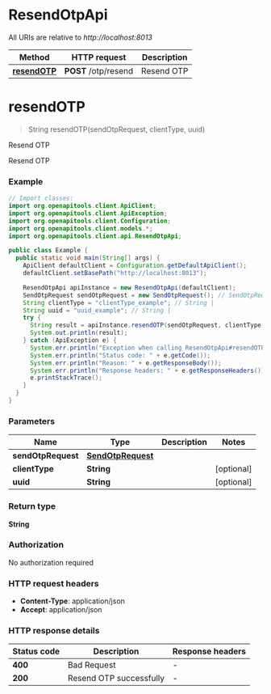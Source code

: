 # ResendOtpApi

All URIs are relative to *http://localhost:8013*

Method | HTTP request | Description
------------- | ------------- | -------------
[**resendOTP**](ResendOtpApi.md#resendOTP) | **POST** /otp/resend | Resend OTP


<a name="resendOTP"></a>
# **resendOTP**
> String resendOTP(sendOtpRequest, clientType, uuid)

Resend OTP

Resend OTP

### Example
```java
// Import classes:
import org.openapitools.client.ApiClient;
import org.openapitools.client.ApiException;
import org.openapitools.client.Configuration;
import org.openapitools.client.models.*;
import org.openapitools.client.api.ResendOtpApi;

public class Example {
  public static void main(String[] args) {
    ApiClient defaultClient = Configuration.getDefaultApiClient();
    defaultClient.setBasePath("http://localhost:8013");

    ResendOtpApi apiInstance = new ResendOtpApi(defaultClient);
    SendOtpRequest sendOtpRequest = new SendOtpRequest(); // SendOtpRequest | 
    String clientType = "clientType_example"; // String | 
    String uuid = "uuid_example"; // String | 
    try {
      String result = apiInstance.resendOTP(sendOtpRequest, clientType, uuid);
      System.out.println(result);
    } catch (ApiException e) {
      System.err.println("Exception when calling ResendOtpApi#resendOTP");
      System.err.println("Status code: " + e.getCode());
      System.err.println("Reason: " + e.getResponseBody());
      System.err.println("Response headers: " + e.getResponseHeaders());
      e.printStackTrace();
    }
  }
}
```

### Parameters

Name | Type | Description  | Notes
------------- | ------------- | ------------- | -------------
 **sendOtpRequest** | [**SendOtpRequest**](SendOtpRequest.md)|  |
 **clientType** | **String**|  | [optional]
 **uuid** | **String**|  | [optional]

### Return type

**String**

### Authorization

No authorization required

### HTTP request headers

 - **Content-Type**: application/json
 - **Accept**: application/json

### HTTP response details
| Status code | Description | Response headers |
|-------------|-------------|------------------|
**400** | Bad Request |  -  |
**200** | Resend OTP successfully |  -  |

